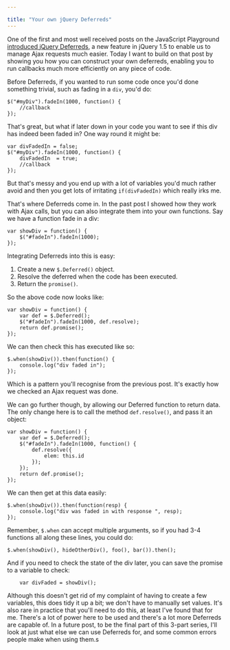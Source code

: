 ```yaml
---

title: "Your own jQuery Deferreds"
---
```


One of the first and most well received posts on the JavaScript Playground [introduced jQuery Deferreds](http://javascriptplayground.com/blog/2012/04/jquery-deferreds-tutorial), a new feature in jQuery 1.5 to enable us to manage Ajax requests much easier. Today I want to build on that post by showing you how you can construct your own deferreds, enabling you to run callbacks much more efficiently on any piece of code.

Before Deferreds, if you wanted to run some code once you'd done something trivial, such as fading in a `div`, you'd do:

    $("#myDiv").fadeIn(1000, function() {
    	//callback
    });

That's great, but what if later down in your code you want to see if this div has indeed been faded in? One way round it might be:

    var divFadedIn = false;
    $("#myDiv").fadeIn(1000, function() {
    	divFadedIn  = true;
    	//callback
    });

But that's messy and you end up with a lot of variables you'd much rather avoid and then you get lots of irritating `if(divFadedIn)` which really irks me.

That's where Deferreds come in. In the past post I showed how they work with Ajax calls, but you can also integrate them into your own functions. Say we have a function fade in a div:

    var showDiv = function() {
    	$("#fadeIn").fadeIn(1000);
    });

Integrating Deferreds into this is easy:

1. Create a new `$.Deferred()` object.
2. Resolve the deferred when the code has been executed.
3. Return the `promise()`.

So the above code now looks like:

    var showDiv = function() {
    	var def = $.Deferred();
    	$("#fadeIn").fadeIn(1000, def.resolve);
    	return def.promise();
    });

We can then check this has executed like so:

    $.when(showDiv()).then(function() {
    	console.log("div faded in");
    });

Which is a pattern you'll recognise from the previous post. It's exactly how we checked an Ajax request was done.

We can go further though, by allowing our Deferred function to return data. The only change here is to call the method `def.resolve()`, and pass it an object:

    var showDiv = function() {
    	var def = $.Deferred();
    	$("#fadeIn").fadeIn(1000, function() {
    		def.resolve({
    			elem: this.id
    		});
    	});
    	return def.promise();
    });

We can then get at this data easily:

    $.when(showDiv()).then(function(resp) {
    	console.log("div was faded in with response ", resp);
    });

Remember, `$.when` can accept multiple arguments, so if you had 3-4 functions all along these lines, you could do:

    $.when(showDiv(), hideOtherDiv(), foo(), bar()).then();

And if you need to check the state of the div later, you can save the promise to a variable to check:

        var divFaded = showDiv();

Although this doesn't get rid of my complaint of having to create a few variables, this does tidy it up a bit; we don't have to manually set values. It's also rare in practice that you'll need to do this, at least I've found that for me.
There's a lot of power here to be used and there's a lot more Deferreds are capable of. In a future post, to be the final part of this 3-part series, I'll look at just what else we can use Deferreds for, and some common errors people make when using them.s
